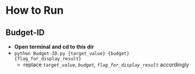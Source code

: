 # How to Run
## Budget-ID
* **Open terminal and cd to this dir**
* `python Budget-ID.py {target_value} {budget} {flag_for_display_result}`
    * replace *`target_value`, `budget`, `flag_for_display_result`* accordingly
